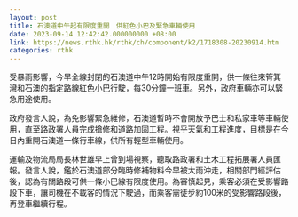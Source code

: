 ```yaml
---
layout: post
title: 石澳道中午起有限度重開　供紅色小巴及緊急車輛使用
date: 2023-09-14 12:42:42.000000000 +08:00
link: https://news.rthk.hk/rthk/ch/component/k2/1718308-20230914.htm
categories: rthk
---
```


受暴雨影響，今早全線封閉的石澳道中午12時開始有限度重開，供一條往來筲箕灣和石澳的指定路線紅色小巴行駛，每30分鐘一班車。另外，政府車輛亦可以緊急用途使用。

政府發言人說，為免影響緊急維修，石澳道暫時不會開放予巴士和私家車等車輛使用，直至路政署人員完成搶修和道路加固工程。視乎天氣和工程進度，目標是在今日內重開石澳道一條行車線，供所有輕型車輛使用。

運輸及物流局局長林世雄早上曾到場視察，聽取路政署和土木工程拓展署人員匯報。發言人說，鑑於石澳道部分臨時修補物料今早被大雨沖走，相關部門經評估後，認為有關路段可供一條小巴線有限度使用。為審慎起見，乘客必須在受影響路段下車，讓司機在不載客的情況下駛過，而乘客需徒步約100米的受影響路段後，再登車繼續行程。
